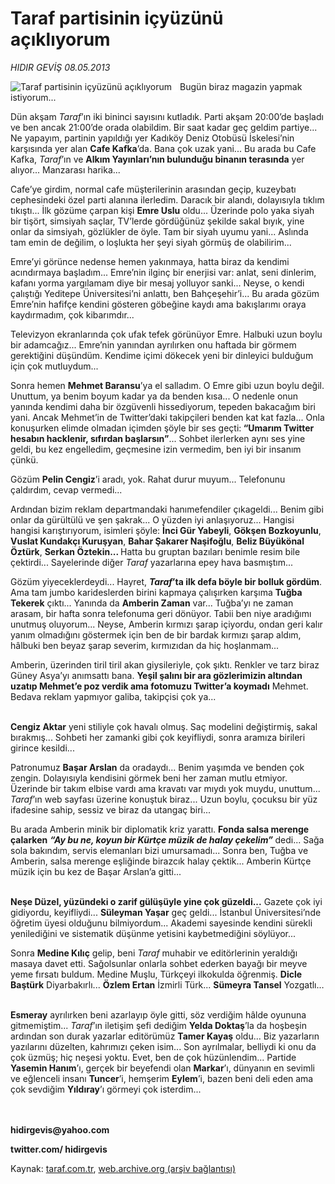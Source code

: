 # Taraf partisinin içyüzünü açıklıyorum

*HIDIR GEVİŞ 08.05.2013*

<div class="yazi"><img align="left" alt="Taraf partisinin içyüzünü açıklıyorum" border="0" src="http://www.taraf.com.tr/fotoraflar/makaleler/taraf-partisinin-icyuzunu-acikliyorum_8292_orijinal.jpg" style="border-right-width:10px; border-color:#FFFFFF"/><p>Bugün biraz magazin yapmak istiyorum...</p>
<p>Dün akşam <i>Taraf</i>’ın iki bininci sayısını kutladık. Parti akşam 20:00’de başladı ve ben ancak 21:00’de orada olabildim. Bir saat kadar geç geldim partiye... Ne yapayım, partinin yapıldığı yer Kadıköy Deniz Otobüsü İskelesi’nin karşısında yer alan <b>Cafe Kafka</b>’da. Bana çok uzak yani... Bu arada bu Cafe Kafka, <i>Taraf</i>’ın ve <b>Alkım Yayınları’nın bulunduğu binanın terasında</b> yer alıyor... Manzarası harika...</p>
<p>Cafe’ye girdim, normal cafe müşterilerinin arasından geçip, kuzeybatı cephesindeki özel parti alanına ilerledim. Daracık bir alandı, dolayısıyla tıklım tıkıştı... İlk gözüme çarpan kişi <b>Emre Uslu</b> oldu... Üzerinde polo yaka siyah bir tişört, simsiyah saçlar, TV’lerde gördüğünüz şekilde sakal bıyık, yine onlar da simsiyah, gözlükler de öyle. Tam bir siyah uyumu yani... Aslında tam emin de değilim, o loşlukta her şeyi siyah görmüş de olabilirim... </p>
<p>Emre’yi görünce nedense hemen yakınmaya, hatta biraz da kendimi acındırmaya başladım... Emre’nin ilginç bir enerjisi var: anlat, seni dinlerim, kafanı yorma yargılamam diye bir mesaj yolluyor sanki... Neyse, o kendi çalıştığı Yeditepe Üniversitesi’ni anlattı, ben Bahçeşehir’i... Bu arada gözüm Emre’nin hafifçe kendini gösteren göbeğine kaydı ama bakışlarımı oraya kaydırmadım, çok kibarımdır... </p>
<p>Televizyon ekranlarında çok ufak tefek görünüyor Emre. Halbuki uzun boylu bir adamcağız... Emre’nin yanından ayrılırken onu haftada bir görmem gerektiğini düşündüm. Kendime içimi dökecek yeni bir dinleyici bulduğum için çok mutluydum...</p>
<p>Sonra hemen <b>Mehmet Baransu</b>’ya el salladım. O Emre gibi uzun boylu değil. Unuttum, ya benim boyum kadar ya da benden kısa... O nedenle onun yanında kendimi daha bir özgüvenli hissediyorum, tepeden bakacağım biri yani. Ancak Mehmet’in de Twitter’daki takipçileri benden kat kat fazla... Onla konuşurken elimde olmadan içimden şöyle bir ses geçti:<b> “Umarım Twitter hesabın hacklenir, sıfırdan başlarsın”</b>... Sohbet ilerlerken aynı ses yine geldi, bu kez engelledim, geçmesine izin vermedim, ben iyi bir insanım çünkü.</p>
<p>Gözüm <b>Pelin Cengiz</b>’i aradı, yok. Rahat durur muyum... Telefonunu çaldırdım, cevap vermedi... </p>
<p>Ardından bizim reklam departmandaki hanımefendiler çıkageldi... Benim gibi onlar da gürültülü ve şen şakrak... O yüzden iyi anlaşıyoruz... Hangisi hangisi karıştırıyorum, isimleri şöyle: <b>İnci Gür Yabeyli</b>, <b>Gökşen Bozkoyunlu</b>, <b>Vuslat Kundakçı Kuruşyan</b>, <b>Bahar Şakarer Naşifoğlu</b>, <b>Beliz Büyükönal Öztürk</b>, <b>Serkan Öztekin... </b>Hatta bu gruptan bazıları benimle resim bile çektirdi... Sayelerinde diğer <i>Taraf</i> yazarlarına epey hava basmıştım...<b> </b></p>
<p>Gözüm yiyeceklerdeydi... Hayret, <b><i>Taraf</i>’ta ilk defa böyle bir bolluk gördüm</b>. Ama tam jumbo karideslerden birini kapmaya çalışırken karşıma <b>Tuğba Tekerek</b> çıktı... Yanında da <b>Amberin Zaman</b> var... Tuğba’yı ne zaman arasam, bir hafta sonra telefonuma geri dönüyor. Tabii ben niye aradığımı unutmuş oluyorum... Neyse, Amberin kırmızı şarap içiyordu, ondan geri kalır yanım olmadığını göstermek için ben de bir bardak kırmızı şarap aldım, hâlbuki ben beyaz şarap severim, kırmızıdan da hiç hoşlanmam... </p>
<p>Amberin, üzerinden tiril tiril akan giysileriyle, çok şıktı. Renkler ve tarz biraz Güney Asya’yı anımsattı bana. <b>Yeşil şalını bir ara gözlerimizin altından uzatıp Mehmet’e poz verdik ama fotomuzu Twitter’a koymadı</b> Mehmet. Bedava reklam yapmıyor galiba, takipçisi çok ya...</p>
<p><b><br/>Cengiz Aktar</b> yeni stiliyle çok havalı olmuş. Saç modelini değiştirmiş, sakal bırakmış... Sohbeti her zamanki gibi çok keyifliydi, sonra aramıza birileri girince kesildi...</p>
<p>Patronumuz <b>Başar Arslan</b> da oradaydı... Benim yaşımda ve benden çok zengin. Dolayısıyla kendisini görmek beni her zaman mutlu etmiyor. Üzerinde bir takım elbise vardı ama kravatı var mıydı yok muydu, unuttum... <i>Taraf</i>’ın web sayfası üzerine konuştuk biraz... Uzun boylu, çocuksu bir yüz ifadesine sahip, sessiz ve biraz da utangaç biri... </p>
<p>Bu arada Amberin minik bir diplomatik kriz yarattı. <b>Fonda salsa merenge çalarken</b> <b><i>“Ay bu ne, koyun bir Kürtçe müzik de halay çekelim”</i> </b>dedi... Sağa sola bakındım, servis elemanları bizi umursamadı... Sonra ben, Tuğba ve Amberin, salsa merenge eşliğinde birazcık halay çektik... Amberin Kürtçe müzik için bu kez de Başar Arslan’a gitti... </p>
<p><b><br/>Neşe Düzel, yüzündeki o zarif gülüşüyle yine çok güzeldi...</b> Gazete çok iyi gidiyordu, keyifliydi... <b>Süleyman Yaşar</b> geç geldi... İstanbul Üniversitesi’nde öğretim üyesi olduğunu bilmiyordum... Akademi sayesinde kendini sürekli yenilediğini ve sistematik düşünme yetisini kaybetmediğini söylüyor...</p>
<p>Sonra <b>Medine Kılıç</b> gelip, beni <i>Taraf</i> muhabir ve editörlerinin yeraldığı masaya davet etti. Sağolsunlar onlarla sohbet ederken bayağı bir meyve yeme fırsatı buldum. Medine Muşlu, Türkçeyi ilkokulda öğrenmiş. <b>Dicle Baştürk</b> Diyarbakırlı... <b>Özlem Ertan</b> İzmirli Türk... <b>Sümeyra Tansel</b> Yozgatlı…</p>
<p><b><br/>Esmeray</b> ayrılırken beni azarlayıp öyle gitti, söz verdiğim hâlde oyununa gitmemiştim... <i>Taraf</i>’ın iletişim şefi dediğim <b>Yelda Doktaş</b>’la da hoşbeşin ardından son durak yazarlar editörümüz <b>Tamer Kayaş</b> oldu... Biz yazarların yazılarını düzelten, kahrımızı çeken isim... Son ayrılmalar, belliydi ki onu da çok üzmüş; hiç neşesi yoktu. Evet, ben de çok hüzünlendim... Partide <b>Yasemin Hanım</b>’ı, gerçek bir beyefendi olan <b>Markar</b>’ı, dünyanın en sevimli ve eğlenceli insanı <b>Tuncer</b>’i, hemşerim <b>Eylem</b>’i, bazen beni deli eden ama çok sevdiğim <b>Yıldıray</b>’ı görmeyi çok isterdim...</p>
<p><b><br/><br/>hidirgevis@yahoo.com</b></p>
<p><b>twitter.com/</b><b> hidirgevis</b></p>
</div>

Kaynak: [taraf.com.tr](http://www.taraf.com.tr:80/hidir-gevis-2/makale-taraf-partisinin-icyuzunu-acikliyorum.htm), [web.archive.org (arşiv bağlantısı)](http://web.archive.org/web/20130608043827/http://www.taraf.com.tr:80/hidir-gevis-2/makale-taraf-partisinin-icyuzunu-acikliyorum.htm)
